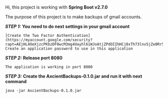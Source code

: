 Hi, this project is working with **Spring Boot v2.7.0**

The purpose of this project is to make backups of gmail accounts.

***STEP 1:***  **You need to do next settings in your gmail account**
```
[Create the Two Factor Authentication](https://myaccount.google.com/security?rapt=AEjHL4OeXjzcPKbzDF0wcM3mg4Uayhl6iWJoAtjZPdOIIhHCj8xTh73lnv5jZe0Rr5mDZNchsgZUEuVADd72mfyHTXRg3xPpYw)
Create an application password to use in this application
```

***STEP 2:***  **Release port 8080**
```
The application is working in port 8080
```

***STEP 3:***  **Create the AxcientBackups-0.1.0.jar and run it with next command**
```
java -jar AxcientBackups-0.1.0.jar
```

